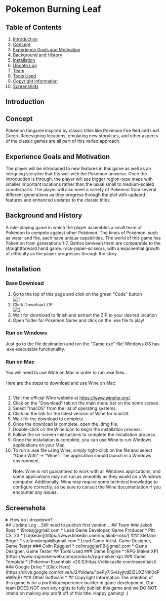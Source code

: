 # Pokemon Burning Leaf
## Table of Contents
1. [Introduction](#introduction)
2. [Concept](#concept)
3. [Experience Goals and Motivation](#experience-goals-and-motivation)
4. [Background and History](#background-and-history)
5. [Installation](#installation)
6. [Update Log](#update-log)
7. [Team](#team)
8. [Tools Used](#tools-used)
9. [Copyright Information](#copyright-information)
10. [Screenshots](#screenshots)
## Introduction

## Concept
Pokémon fangame inspired by classic titles like Pokémon Fire Red and Leaf Green. Redesigning locations, emulating new storylines, and other aspects of the classic games are all part of this varied approach.
## Experience Goals and Motivation
The player will be introduced to new features in this game as well as an intriguing storyline that fits well with the Pokémon universe. Once the introduction is through, the player will see bigger region-type maps with smaller important locations rather than the usual small to medium-scaled counterparts. The player will also meet a variety of Pokémon from several different generations as they progress through the plot with updated features and enhanced updates to the classic titles.
## Background and History
A role-playing game in which the player assembles a small team of Pokémon to compete against other Pokémon. The kinds of Pokémon, such as water and fire, each have unique capabilities. The world of this game has Pokemon from generations 1-7. Battles between them are comparable to the straightforward hand game. rock-paper-scissors, with a exponential growth of difficulty as the player progresses through the story.
## Installation
### Base Download
1. Go to the top of this page and click on the green "Code" button<br />
![1](https://user-images.githubusercontent.com/91906368/225101651-25a36ea5-541d-4750-9935-a006390e30cd.png)
2. Click Download ZIP<br />
![2](https://user-images.githubusercontent.com/91906368/225102161-723d4e82-13c4-4f59-96b5-368003f36385.png)<br />
3. Wait for download to finish and extract the ZIP to your desired location
4. Open folder for Pokemon Game and click on the .exe file to play!
### Run on Windows
Just go to the file destination and run the "Game.exe" file! Windows OS has .exe executable functionality.
### Run on Mac
You will need to use Wine on Mac in order to run .exe files...<br><br>
Here are the steps to download and use Wine on Mac:
<br><br>
1. Visit the official Wine website at https://www.winehq.org/.
2. Click on the "Download" tab on the main menu bar on the home screen.
3. Select "macOS" from the list of operating systems.
4. Click on the link for the latest version of Wine for macOS.
5. Wait for the download to complete.
6. Once the download is complete, open the .dmg file.
7. Double-click on the Wine icon to begin the installation process.
8. Follow the on-screen instructions to complete the installation process.
9. Once the installation is complete, you can use Wine to run Windows applications on your Mac.
10. To run a .exe file using Wine, simply right-click on the file and select "Open With" -> "Wine". The application should launch in a Windows environment.<br><br>
Note: Wine is not guaranteed to work with all Windows applications, and some applications may not run as smoothly as they would on a Windows computer. Additionally, Wine may require some technical knowledge to configure correctly, so be sure to consult the Wine documentation if you encounter any issues.
## Screenshots
<details>
<summary>How do I dropdown?</summary>
<br>
This is how you dropdown.
</details>
## Update Log
...Still need to publish first version...
## Team
### Jakob Ross
* 19rossj@gmail.com
* Lead Game Developer, Game Producer
* Pitt CS, 23
* [Linkedin](https://www.linkedin.com/in/jakob-ross/)
### Stefano Brigoli
* stefanobrigoli@gmail.com
* Lead Game Artist, Game Designer, Game Tester
### Colin Ruggieri
* colinruggieri19@gmail.com
* Game Designer, Game Tester
## Tools Used
### Game Engine
* [RPG Maker XP](https://www.rpgmakerweb.com/products/rpg-maker-xp)
### Game Template
* [Pokemon Essentials v20.1](https://reliccastle.com/essentials/)
### Google Drive
* [Click Here](https://drive.google.com/drive/u/2/folders/1pePy7lGvIsyjhldElZUXZNlh0oPeWPqB)
### Other Software
* 
## Copyright Information
The intention of this game is for a portfolio/experience builder in game development. Our team DOES NOT own any rights to fully publish this game and we DO NOT intend on making any profit off of this title. Happy gaming! :)
